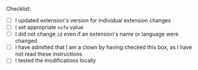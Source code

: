 Checklist:
<!--- Read this carefully, we will close and ignore your Pull Request if you skimmed through this. -->

- [ ] I updated extension's version for individual extension changes
- [ ] I set appropriate `nsfw` value
- [ ] I did not change `id` even if an extension's name or language were changed
- [ ] I have admitted that I am a clown by having checked this box, as I have not read these instructions
- [ ] I tested the modifications locally

